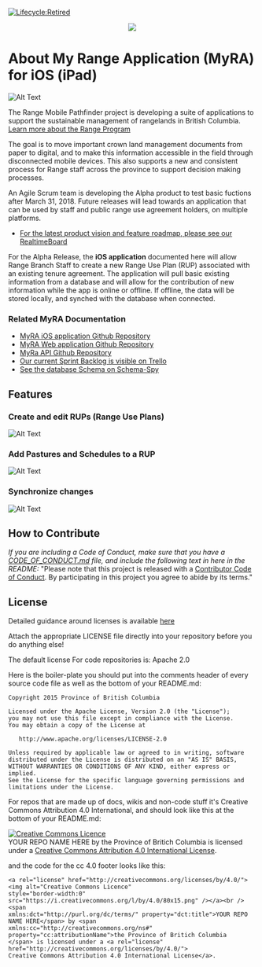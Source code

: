 [![Lifecycle:Retired](https://img.shields.io/badge/Lifecycle-Retired-d45500)](<Redirect-URL>)

<p align="center">
	<img src="https://github.com/bcgov/range-ios/blob/master/readmeFiles/Icon.png">
</p>

# About My Range Application (MyRA) for iOS (iPad)
![Alt Text](https://github.com/bcgov/range-ios/blob/master/readmeFiles/Home.png)

The Range Mobile Pathfinder project is developing a suite of applications to support the sustainable management of rangelands in British Columbia. [Learn more about the Range Program](https://www.for.gov.bc.ca/hra/)

The goal is to move important crown land management documents from paper to digital, and to make this information accessible in the field through disconnected mobile devices. This also supports a new and consistent process for Range staff across the province to support decision making processes.

An Agile Scrum team is developing the Alpha product to test basic fuctions after March 31, 2018. Future releases will lead towards an application that can be used by staff and public range use agreement holders, on multiple platforms.

- [For the latest product vision and feature roadmap, please see our RealtimeBoard](https://realtimeboard.com/app/board/o9J_kzhjVKg=/) 

For the Alpha Release, the **iOS application** documented here will allow Range Branch Staff to create a new Range Use Plan (RUP) associated with an existing tenure agreement. The application will pull basic existing information from a database and will allow for the contribution of new information while the app is online or offline. If offline, the data will be stored locally, and synched with the database when connected.

### Related MyRA Documentation

- [MyRA iOS application Github Repository](https://github.com/bcgov/range-ios)
- [MyRA Web application Github Repository](https://github.com/bcgov/range-web)
- [MyRa API Github Repository](https://github.com/bcgov/range-api)
- [Our current Sprint Backlog is visible on Trello](https://trello.com/b/YxiYOPGU)
- [See the database Schema on Schema-Spy](http://schema-spy-range-myra-dev.pathfinder.gov.bc.ca/)

## Features

### Create and edit RUPs (Range Use Plans)
![Alt Text](https://github.com/bcgov/range-ios/blob/master/readmeFiles/Opening.gif)

### Add Pastures and Schedules to a RUP
![Alt Text](https://github.com/bcgov/range-ios/blob/master/readmeFiles/Create.gif)

### Synchronize changes
![Alt Text](https://github.com/bcgov/range-ios/blob/master/readmeFiles/Sync.gif)

## How to Contribute

*If you are including a Code of Conduct, make sure that you have a [CODE_OF_CONDUCT.md](SAMPLE-CODE_OF_CONDUCT.md) file, and include the following text in here in the README:*
"Please note that this project is released with a [Contributor Code of Conduct](CODE_OF_CONDUCT.md). By participating in this project you agree to abide by its terms."

## License

Detailed guidance around licenses is available 
[here](/BC-Open-Source-Development-Employee-Guide/Licenses.md)

Attach the appropriate LICENSE file directly into your repository before you do anything else!

The default license For code repositories is: Apache 2.0

Here is the boiler-plate you should put into the comments header of every source code file as well as the bottom of your README.md:

	Copyright 2015 Province of British Columbia

	Licensed under the Apache License, Version 2.0 (the "License");
	you may not use this file except in compliance with the License.
	You may obtain a copy of the License at 

	   http://www.apache.org/licenses/LICENSE-2.0

	Unless required by applicable law or agreed to in writing, software
	distributed under the License is distributed on an "AS IS" BASIS,
	WITHOUT WARRANTIES OR CONDITIONS OF ANY KIND, either express or implied.
	See the License for the specific language governing permissions and
	limitations under the License.
   
For repos that are made up of docs, wikis and non-code stuff it's Creative Commons Attribution 4.0 International, and should look like this at the bottom of your README.md:

<a rel="license" href="http://creativecommons.org/licenses/by/4.0/"><img alt="Creative Commons Licence" style="border-width:0" src="https://i.creativecommons.org/l/by/4.0/80x15.png" /></a><br /><span xmlns:dct="http://purl.org/dc/terms/" property="dct:title">YOUR REPO NAME HERE</span> by <span xmlns:cc="http://creativecommons.org/ns#" property="cc:attributionName">the Province of Britich Columbia</span> is licensed under a <a rel="license" href="http://creativecommons.org/licenses/by/4.0/">Creative Commons Attribution 4.0 International License</a>.

and the code for the cc 4.0 footer looks like this:

	<a rel="license" href="http://creativecommons.org/licenses/by/4.0/"><img alt="Creative Commons Licence"
	style="border-width:0" src="https://i.creativecommons.org/l/by/4.0/80x15.png" /></a><br /><span
	xmlns:dct="http://purl.org/dc/terms/" property="dct:title">YOUR REPO NAME HERE</span> by <span
	xmlns:cc="http://creativecommons.org/ns#" property="cc:attributionName">the Province of Britich Columbia
	</span> is licensed under a <a rel="license" href="http://creativecommons.org/licenses/by/4.0/">
	Creative Commons Attribution 4.0 International License</a>.
